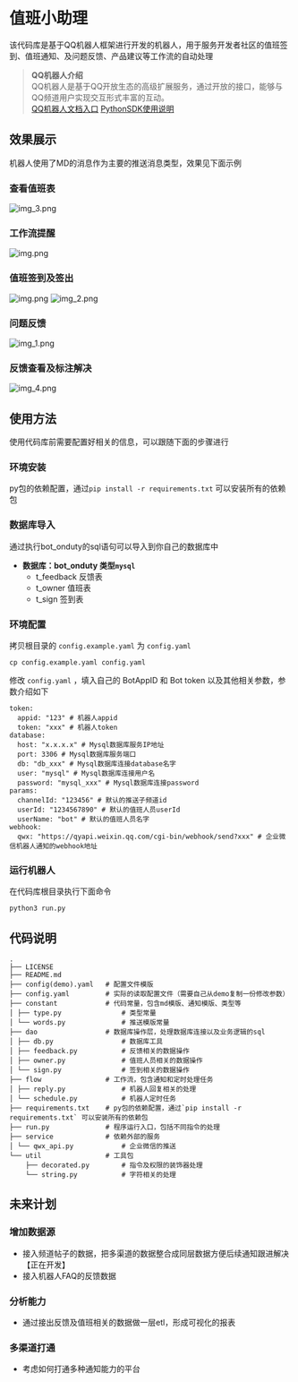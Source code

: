 # 值班小助理
该代码库是基于QQ机器人框架进行开发的机器人，用于服务开发者社区的值班签到、值班通知、及问题反馈、产品建议等工作流的自动处理  
>**QQ机器人介绍**   
QQ机器人是基于QQ开放生态的高级扩展服务，通过开放的接口，能够与QQ频道用户实现交互形式丰富的互动。  
[QQ机器人文档入口](https://bot.q.qq.com/wiki) [PythonSDK使用说明](https://bot.q.qq.com/wiki/develop/pythonsdk/)

## 效果展示
机器人使用了MD的消息作为主要的推送消息类型，效果见下面示例
### 查看值班表
![img_3.png](docs/img_3.png)

### 工作流提醒
![img.png](docs/img5.png)

### 值班签到及签出
![img.png](docs/img.png)
![img_2.png](docs/img_2.png)

### 问题反馈
![img_1.png](docs/img_1.png)

### 反馈查看及标注解决
![img_4.png](docs/img_4.png)


## 使用方法
使用代码库前需要配置好相关的信息，可以跟随下面的步骤进行
### 环境安装
py包的依赖配置，通过`pip install -r requirements.txt` 可以安装所有的依赖包

### 数据库导入
通过执行bot_onduty的sql语句可以导入到你自己的数据库中
- **数据库：bot_onduty 类型`mysql`**
  - t_feedback 反馈表
  - t_owner 值班表
  - t_sign 签到表

### 环境配置
拷贝根目录的 `config.example.yaml` 为 `config.yaml`
```shell
cp config.example.yaml config.yaml
```

修改 `config.yaml` ，填入自己的 BotAppID 和 Bot token 以及其他相关参数，参数介绍如下

```shell
token:
  appid: "123" # 机器人appid
  token: "xxx" # 机器人token
database:
  host: "x.x.x.x" # Mysql数据库服务IP地址
  port: 3306 # Mysql数据库服务端口
  db: "db_xxx" # Mysql数据库连接database名字
  user: "mysql" # Mysql数据库连接用户名
  password: "mysql_xxx" # Mysql数据库连接password
params:
  channelId: "123456" # 默认的推送子频道id
  userId: "1234567890" # 默认的值班人员userId
  userName: "bot" # 默认的值班人员名字
webhook:
  qwx: "https://qyapi.weixin.qq.com/cgi-bin/webhook/send?xxx" # 企业微信机器人通知的webhook地址
```

### 运行机器人
在代码库根目录执行下面命令
```shell
python3 run.py
```

## 代码说明
```
.
├── LICENSE
├── README.md
├── config(demo).yaml   # 配置文件模版
├── config.yaml         # 实际的读取配置文件（需要自己从demo复制一份修改参数）
├── constant            # 代码常量，包含md模版、通知模版、类型等
│ ├── type.py               # 类型常量
│ └── words.py              # 推送模版常量
├── dao                 # 数据库操作层，处理数据库连接以及业务逻辑的sql
│ ├── db.py                 # 数据库工具
│ ├── feedback.py           # 反馈相关的数据操作
│ ├── owner.py              # 值班人员相关的数据操作
│ └── sign.py               # 签到相关的数据操作
├── flow                # 工作流，包含通知和定时处理任务
│ ├── reply.py              # 机器人回复相关的处理
│ └── schedule.py           # 机器人定时任务
├── requirements.txt    # py包的依赖配置，通过`pip install -r requirements.txt` 可以安装所有的依赖包
├── run.py              # 程序运行入口，包括不同指令的处理
├── service             # 依赖外部的服务
│ └── qwx_api.py            # 企业微信的推送
└── util                # 工具包
    ├── decorated.py        # 指令及权限的装饰器处理
    └── string.py           # 字符相关的处理
```

## 未来计划
### 增加数据源
- 接入频道帖子的数据，把多渠道的数据整合成同层数据方便后续通知跟进解决【正在开发】
- 接入机器人FAQ的反馈数据

### 分析能力 
- 通过接出反馈及值班相关的数据做一层etl，形成可视化的报表

### 多渠道打通
- 考虑如何打通多种通知能力的平台